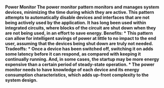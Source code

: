#### Power Monitor The power monitor pattern monitors and manages system devices, minimizing the time during which they are active. This pattern attempts to automatically disable devices and interfaces that are not being actively used by the application. It has long been used within integrated circuits, where blocks of the circuit are shut down when they are not being used, in an effort to save energy. Benefits: *  This pattern can allow for intelligent savings of power at little to no impact to the end user, assuming that the devices being shut down are truly not needed. Tradeoffs: *  Once a device has been switched off, switching it on adds some latency before it can respond, as compared with keeping it continually running. And, in some cases, the startup may be more energy expensive than a certain period of steady-state operation. *  The power monitor needs to have knowledge of each device and its energy consumption characteristics, which adds up-front complexity to the system design.